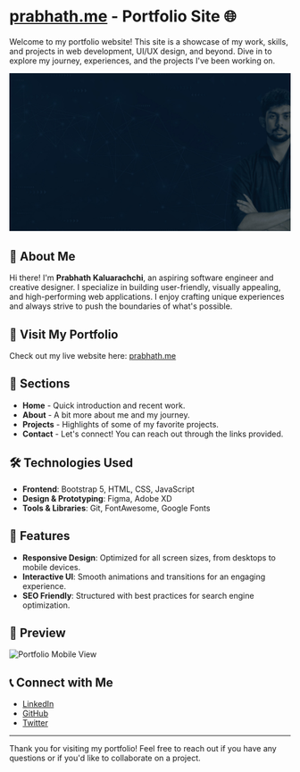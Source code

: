# [prabhath.me](https://prabhath.me) - Portfolio Site 🌐

Welcome to my portfolio website! This site is a showcase of my work, skills, and projects in web development, UI/UX design, and beyond. Dive in to explore my journey, experiences, and the projects I've been working on.

![Portfolio Preview](assets/img/hero-bg.jpg) <!-- Replace with a preview image or remove this line if not applicable -->

## 🚀 About Me
Hi there! I'm **Prabhath Kaluarachchi**, an aspiring software engineer and creative designer. I specialize in building user-friendly, visually appealing, and high-performing web applications. I enjoy crafting unique experiences and always strive to push the boundaries of what's possible.

## 🔗 Visit My Portfolio
Check out my live website here: [prabhath.me](https://prabhath.me)

## 📁 Sections
- **Home** - Quick introduction and recent work.
- **About** - A bit more about me and my journey.
- **Projects** - Highlights of some of my favorite projects.
- **Contact** - Let's connect! You can reach out through the links provided.

## 🛠️ Technologies Used
- **Frontend**: Bootstrap 5, HTML, CSS, JavaScript
- **Design & Prototyping**: Figma, Adobe XD
- **Tools & Libraries**: Git, FontAwesome, Google Fonts

## 🌟 Features
- **Responsive Design**: Optimized for all screen sizes, from desktops to mobile devices.
- **Interactive UI**: Smooth animations and transitions for an engaging experience.
- **SEO Friendly**: Structured with best practices for search engine optimization.

## 📸 Preview
![Portfolio Mobile View](assets/img/mobile-preview.jpg) <!-- Replace with an actual mobile view screenshot -->

## 📞 Connect with Me
- [LinkedIn](https://www.linkedin.com/in/prabhathkaluarachchi)
- [GitHub](https://github.com/yourusername)
- [Twitter](https://twitter.com/yourusername)

---

Thank you for visiting my portfolio! Feel free to reach out if you have any questions or if you'd like to collaborate on a project.
